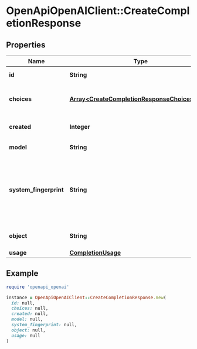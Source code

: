# OpenApiOpenAIClient::CreateCompletionResponse

## Properties

| Name | Type | Description | Notes |
| ---- | ---- | ----------- | ----- |
| **id** | **String** | A unique identifier for the completion. |  |
| **choices** | [**Array&lt;CreateCompletionResponseChoicesInner&gt;**](CreateCompletionResponseChoicesInner.md) | The list of completion choices the model generated for the input prompt. |  |
| **created** | **Integer** | The Unix timestamp (in seconds) of when the completion was created. |  |
| **model** | **String** | The model used for completion. |  |
| **system_fingerprint** | **String** | This fingerprint represents the backend configuration that the model runs with.  Can be used in conjunction with the &#x60;seed&#x60; request parameter to understand when backend changes have been made that might impact determinism.  | [optional] |
| **object** | **String** | The object type, which is always \&quot;text_completion\&quot; |  |
| **usage** | [**CompletionUsage**](CompletionUsage.md) |  | [optional] |

## Example

```ruby
require 'openapi_openai'

instance = OpenApiOpenAIClient::CreateCompletionResponse.new(
  id: null,
  choices: null,
  created: null,
  model: null,
  system_fingerprint: null,
  object: null,
  usage: null
)
```

